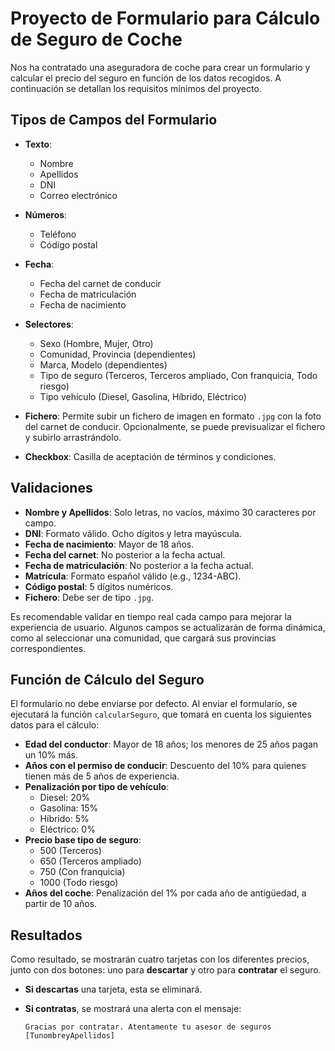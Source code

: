# Proyecto de Formulario para Cálculo de Seguro de Coche

Nos ha contratado una aseguradora de coche para crear un formulario y calcular el precio del seguro en función de los datos recogidos. A continuación se detallan los requisitos mínimos del proyecto.

## Tipos de Campos del Formulario

- **Texto**: 
  - Nombre
  - Apellidos
  - DNI
  - Correo electrónico

- **Números**:
  - Teléfono
  - Código postal

- **Fecha**:
  - Fecha del carnet de conducir
  - Fecha de matriculación
  - Fecha de nacimiento

- **Selectores**:
  - Sexo (Hombre, Mujer, Otro)
  - Comunidad, Provincia (dependientes)
  - Marca, Modelo (dependientes)
  - Tipo de seguro (Terceros, Terceros ampliado, Con franquicia, Todo riesgo)
  - Tipo vehículo (Diesel, Gasolina, Híbrido, Eléctrico)

- **Fichero**: Permite subir un fichero de imagen en formato `.jpg` con la foto del carnet de conducir. Opcionalmente, se puede previsualizar el fichero y subirlo arrastrándolo.

- **Checkbox**: Casilla de aceptación de términos y condiciones.

## Validaciones

- **Nombre y Apellidos**: Solo letras, no vacíos, máximo 30 caracteres por campo.
- **DNI**: Formato válido. Ocho dígitos y letra mayúscula.
- **Fecha de nacimiento**: Mayor de 18 años.
- **Fecha del carnet**: No posterior a la fecha actual.
- **Fecha de matriculación**: No posterior a la fecha actual.
- **Matrícula**: Formato español válido (e.g., 1234-ABC).
- **Código postal**: 5 dígitos numéricos.
- **Fichero**: Debe ser de tipo `.jpg`.

Es recomendable validar en tiempo real cada campo para mejorar la experiencia de usuario. Algunos campos se actualizarán de forma dinámica, como al seleccionar una comunidad, que cargará sus provincias correspondientes.

## Función de Cálculo del Seguro

El formulario no debe enviarse por defecto. Al enviar el formulario, se ejecutará la función `calcularSeguro`, que tomará en cuenta los siguientes datos para el cálculo:

- **Edad del conductor**: Mayor de 18 años; los menores de 25 años pagan un 10% más.
- **Años con el permiso de conducir**: Descuento del 10% para quienes tienen más de 5 años de experiencia.
- **Penalización por tipo de vehículo**: 
  - Diesel: 20%
  - Gasolina: 15%
  - Híbrido: 5%
  - Eléctrico: 0%
- **Precio base tipo de seguro**:
  - 500 (Terceros)
  - 650 (Terceros ampliado)
  - 750 (Con franquicia)
  - 1000 (Todo riesgo)
- **Años del coche**: Penalización del 1% por cada año de antigüedad, a partir de 10 años.

## Resultados

Como resultado, se mostrarán cuatro tarjetas con los diferentes precios, junto con dos botones: uno para **descartar** y otro para **contratar** el seguro.

- **Si descartas** una tarjeta, esta se eliminará.
- **Si contratas**, se mostrará una alerta con el mensaje:
  
  ```text
  Gracias por contratar. Atentamente tu asesor de seguros [TunombreyApellidos]
